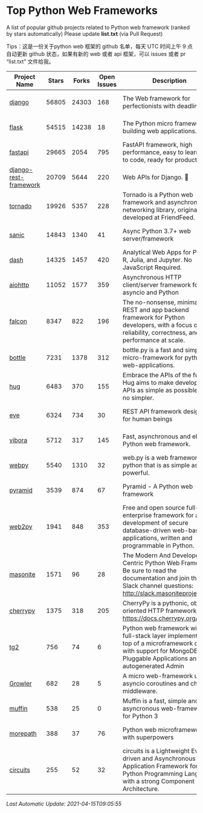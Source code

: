 # Top Python Web Frameworks
A list of popular github projects related to Python web framework (ranked by stars automatically)
Please update **list.txt** (via Pull Request)

Tips：这是一份关于python web 框架的 github 名单，每天 UTC 时间上午 9 点自动更新 github 状态，如果有新的 web 或者 api 框架，可以 issues 或者 pr “list.txt” 文件给我。

| Project Name | Stars | Forks | Open Issues | Description | Last Commit |
| ------------ | ----- | ----- | ----------- | ----------- | ----------- |
| [django](https://github.com/django/django) | 56805 | 24303 | 168 | The Web framework for perfectionists with deadlines. | 2021-04-15 06:12:35 |
| [flask](https://github.com/pallets/flask) | 54515 | 14238 | 18 | The Python micro framework for building web applications. | 2021-04-14 17:06:50 |
| [fastapi](https://github.com/tiangolo/fastapi) | 29665 | 2054 | 795 | FastAPI framework, high performance, easy to learn, fast to code, ready for production | 2021-04-07 07:04:13 |
| [django-rest-framework](https://github.com/encode/django-rest-framework) | 20709 | 5644 | 220 | Web APIs for Django. 🎸 | 2021-04-12 12:14:26 |
| [tornado](https://github.com/tornadoweb/tornado) | 19926 | 5357 | 228 | Tornado is a Python web framework and asynchronous networking library, originally developed at FriendFeed. | 2021-04-03 16:36:51 |
| [sanic](https://github.com/sanic-org/sanic) | 14843 | 1340 | 41 | Async Python 3.7+ web server/framework | Build fast. Run fast. | 2021-04-12 18:31:35 |
| [dash](https://github.com/plotly/dash) | 14325 | 1457 | 420 | Analytical Web Apps for Python, R, Julia, and Jupyter. No JavaScript Required. | 2021-04-08 21:29:36 |
| [aiohttp](https://github.com/aio-libs/aiohttp) | 11052 | 1577 | 359 | Asynchronous HTTP client/server framework for asyncio and Python | 2021-04-13 08:24:13 |
| [falcon](https://github.com/falconry/falcon) | 8347 | 822 | 196 | The no-nonsense, minimalist REST and app backend framework for Python developers, with a focus on reliability, correctness, and performance at scale. | 2021-04-12 18:17:18 |
| [bottle](https://github.com/bottlepy/bottle) | 7231 | 1378 | 312 | bottle.py is a fast and simple micro-framework for python web-applications. | 2021-01-01 15:17:44 |
| [hug](https://github.com/hugapi/hug) | 6483 | 370 | 155 | Embrace the APIs of the future. Hug aims to make developing APIs as simple as possible, but no simpler. | 2020-08-10 05:07:26 |
| [eve](https://github.com/pyeve/eve) | 6324 | 734 | 30 | REST API framework designed for human beings | 2021-03-14 16:47:07 |
| [vibora](https://github.com/vibora-io/vibora) | 5712 | 317 | 145 | Fast, asynchronous and elegant Python web framework. | 2019-02-11 10:54:12 |
| [webpy](https://github.com/webpy/webpy) | 5540 | 1310 | 32 | web.py is a web framework for python that is as simple as it is powerful.  | 2021-03-03 00:03:19 |
| [pyramid](https://github.com/Pylons/pyramid) | 3539 | 874 | 67 | Pyramid - A Python web framework | 2021-03-15 06:21:30 |
| [web2py](https://github.com/web2py/web2py) | 1941 | 848 | 353 | Free and open source full-stack enterprise framework for agile development of secure database-driven web-based applications, written and programmable in Python. | 2021-03-03 06:47:33 |
| [masonite](https://github.com/MasoniteFramework/masonite) | 1571 | 96 | 28 | The Modern And Developer Centric Python Web Framework. Be sure to read the documentation and join the Slack channel questions: http://slack.masoniteproject.com | 2021-03-23 14:32:16 |
| [cherrypy](https://github.com/cherrypy/cherrypy) | 1375 | 318 | 205 | CherryPy is a pythonic, object-oriented HTTP framework.      https://docs.cherrypy.org/ | 2021-01-17 23:39:22 |
| [tg2](https://github.com/TurboGears/tg2) | 756 | 74 | 6 | Python web framework with full-stack layer implemented on top of a microframework core with support for MongoDB, Pluggable Applications and autogenerated Admin | 2020-10-08 07:18:07 |
| [Growler](https://github.com/pyGrowler/Growler) | 682 | 28 | 5 | A micro web-framework using asyncio coroutines and chained middleware. | 2020-03-08 07:51:41 |
| [muffin](https://github.com/klen/muffin) | 538 | 25 | 0 | Muffin is a fast, simple and asyncronous web-framework for Python 3 | 2021-04-13 07:49:15 |
| [morepath](https://github.com/morepath/morepath) | 388 | 37 | 76 | Python web microframework with superpowers | 2021-01-23 15:04:22 |
| [circuits](https://github.com/circuits/circuits) | 255 | 52 | 32 | circuits is a Lightweight Event driven and Asynchronous Application Framework for the Python Programming Language with a strong Component Architecture. | 2020-12-16 08:37:47 |

*Last Automatic Update: 2021-04-15T09:05:55*